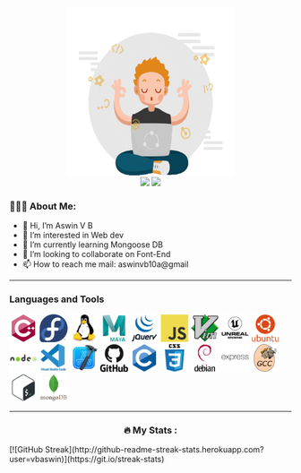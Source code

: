 <div id="header" align="center">
  <img src="profile.gif" height='300' width='300'><br>
  <img src="https://img.shields.io/badge/github-%23121011.svg?style=for-the-badge&logo=github&logoColor=white">
  <img src="https://img.shields.io/badge/linkedin-%230077B5.svg?style=for-the-badge&logo=linkedin&logoColor=white">
</div>

### 👨🏻‍💻 About Me: 

- 👋 Hi, I’m Aswin V B
- 👀 I’m interested in Web dev
- 🌱 I’m currently learning Mongoose DB
- 💞️ I’m looking to collaborate on Font-End 
- 📫 How to reach me mail: aswinvb10a@gmail

<!---
vbaswin/vbaswin is a ✨ special ✨ repository because its `README.md` (this file) appears on your GitHub profile.
You can click the Preview link to take a look at your changes.
--->
---
### Languages and Tools

<div id="badges">
  <img src="icons/cplusplus-original.svg" height='50' weight='50'>
  <img src="icons/fedora-original.svg" height='50' weight='50'>
  <img src="icons/linux-original.svg" height='50' weight='50'>
  <img src="icons/maya-original-wordmark.svg" height='50' weight='50'>
  <img src="icons/jquery-original-wordmark.svg" height='50' weight='50'>
  <img src="icons/javascript-original.svg" height='50' weight='50'>
  <img src="icons/vim-original.svg" height='50' weight='50'>
  <img src="icons/unrealengine-original-wordmark.svg" height='50' weight='50'>
  <img src="icons/ubuntu-plain-wordmark.svg" height='50' weight='50'>
  <img src="icons/nodejs-original-wordmark.svg" height='50' weight='50'>
  <img src="icons/vscode-original-wordmark.svg" height='50' weight='50'>
  <img src="icons/xcode-original.svg" height='50' weight='50'>
  <img src="icons/github-original-wordmark.svg" height='50' weight='50'>
  <img src="icons/c-original.svg" height='50' weight='50'>
  <img src="icons/css3-original-wordmark.svg" height='50' weight='50'>
  <img src="icons/debian-original-wordmark.svg" height='50' weight='50'>
  <img src="icons/express-original-wordmark.svg" height='50' weight='50'>
  <img src="icons/gcc-original.svg" height='50' weight='50'>
  <img src="icons/bash-original.svg" height='50' weight='50'>
  <img src="icons/mongodb-original-wordmark.svg" height='50' weight='50'>
</div>

---
<h3 align="center"> 🔥 My Stats : </h3>
[![GitHub Streak](http://github-readme-streak-stats.herokuapp.com?user=vbaswin)](https://git.io/streak-stats)